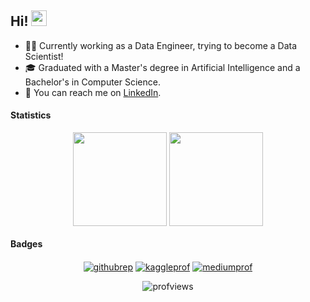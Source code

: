 ## Hi! <img src="https://media.giphy.com/media/hvRJCLFzcasrR4ia7z/giphy.gif" width="25px">

- :woman_technologist: Currently working as a Data Engineer, trying to become a Data Scientist! 
- :mortar_board: Graduated with a Master's degree in Artificial Intelligence and a Bachelor's in Computer Science.
- :speech_balloon: You can reach me on [LinkedIn](https://www.linkedin.com/in/agustinaagatiello/).

#### Statistics

<p align=center>
  <img height=150 align="center" src="https://github-readme-stats.vercel.app/api/top-langs/?username=aagatiello&layout=compact&theme=tokyonight">
  <img height=150 align="center" src="https://github-readme-stats.vercel.app/api?username=aagatiello&show_icons=true&theme=tokyonight&rank_icon=github&include_all_commits=true"/>
</p>

#### Badges

<p align="center">
<a href="https://github.com/aagatiello?tab=repositories" target="blank"><img align="center" src="https://img.shields.io/badge/my%20Repositories-2dba4e?style=for-the-badge&logo=github" alt="githubrep"/></a>
<a href="https://www.kaggle.com/agagatiello" target="blank"><img align="center" src="https://img.shields.io/badge/my%20kaggle%20profile-FCFFFF?style=for-the-badge&logo=kaggle" alt="kaggleprof"/></a>
<a href="https://medium.com/@aagatiello" target="blank"><img align="center" src="https://img.shields.io/badge/my%20medium%20profile-0A0A0A?style=for-the-badge&logo=medium" alt="mediumprof"/></a>
<p align="center"> <img align="center" src="https://komarev.com/ghpvc/?username=aagatiello&style=for-the-badge&color=6e5494" alt="profviews"/> </p>
</p>

